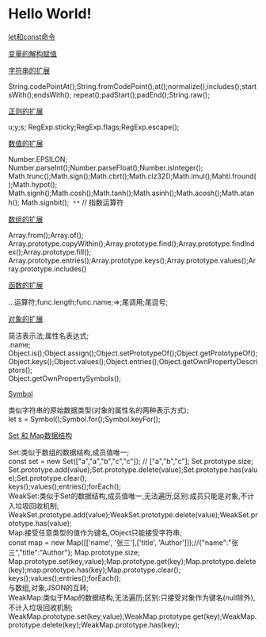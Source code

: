 # Hello World!

[let和const命令](https://github.com/luoleiself/summary/blob/master/ECMAScript6/letAndconst.js)
 
[变量的解构赋值](https://github.com/luoleiself/summary/blob/master/ECMAScript6/variableDeconstruct.js)

[字符串的扩展](https://github.com/luoleiself/summary/blob/master/ECMAScript6/stringExpand.js)

  String.codePointAt();String.fromCodePoint();at();normalize();includes();startsWith();endsWith();
  repeat();padStart();padEnd();String.raw();

[正则的扩展](https://github.com/luoleiself/summary/blob/master/ECMAScript6/regexpExpand.js)

  u;y;s;
  RegExp.sticky;RegExp.flags;RegExp.escape();

[数值的扩展](https://github.com/luoleiself/summary/blob/master/ECMAScript6/numberExpand.js)
  
  Number.EPSILON;  
  Number.parseInt();Number.parseFloat();Number.isInteger();
  Math.trunc();Math.sign();Math.cbrt();Math.clz32();Math.imul();Mahtl.fround();Math.hypot();
  Math.signh();Math.cosh();Math.tanh();Math.asinh();Math.acosh();Math.atanh();
  Math.signbit();
  ```**``` // 指数运算符
  
[数组的扩展](https://github.com/luoleiself/summary/blob/master/ECMAScript6/arrayExpand.js)

 Array.from();Array.of();  
 Array.prototype.copyWithin();Array.prototype.find();Array.prototype.findIndex();Array.prototype.fill();
 Array.prototype.entries();Array.prototype.keys();Array.prototype.values();Array.prototype.includes()

[函数的扩展](https://github.com/luoleiself/summary/blob/master/ECMAScript6/funcExpand.js)

 ...运算符;func.length;func.name;=>;尾调用;尾逗号;

[对象的扩展](https://github.com/luoleiself/summary/blob/master/ECMAScript6/objectExpand.js)

 简洁表示法;属性名表达式;  
 .name;  
 Object.is();Object.assign();Object.setPrototypeOf();Object.getPrototypeOf();  
 Object.keys();Object.values();Object.entries();Object.getOwnPropertyDescriptors();  
 Object.getOwnPropertySymbols();

[Symbol](https://github.com/luoleiself/summary/blob/master/ECMAScript6/symbol.js)

 类似字符串的原始数据类型(对象的属性名的两种表示方式);  
 let s = Symbol();Symbol.for();Symbol.keyFor();

[Set 和 Map数据结构](https://github.com/luoleiself/summary/blob/master/ECMAScript6/SetAndMap.js)

 Set:类似于数组的数据结构,成员值唯一;  
 const set = new Set(["a","a","b","c","c"]); // ["a","b","c"];
 Set.prototype.size;
 Set.prototype.add(value);Set.prototype.delete(value);Set.prototype.has(value);Set.prototype.clear();  
 keys();values();entries();forEach();  
 WeakSet:类似于Set的数据结构,成员值唯一,无法遍历;区别:成员只能是对象,不计入垃圾回收机制;    
 WeakSet.prototype.add(value);WeakSet.prototype.delete(value);WeakSet.prototype.has(value);  
 Map:接受任意类型的值作为键名,Object只能接受字符串;  
 const map = new Map([['name', '张三'],['title', 'Author']]);//{"name":"张三","title":"Author"};
 Map.prototype.size;  
 Map.prototype.set(key,value);Map.prototype.get(key);Map.prototype.delete(key);map.prototype.has(key);Map.prototype.clear();  
 keys();values();entries();forEach();  
 与数组,对象,JSON的互转;  
 WeakMap:类似于Map的数据结构,无法遍历;区别:只接受对象作为键名(null除外),不计入垃圾回收机制;  
 WeakMap.prototype.set(key,value);WeakMap.prototype.get(key);WeakMap.prototype.delete(key);WeakMap.prototype.has(key);
 
